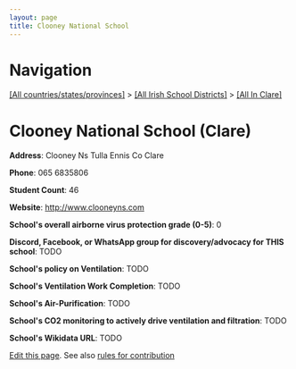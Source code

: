 ```yaml
---
layout: page
title: Clooney National School
---
```

# Navigation

[[All countries/states/provinces]](../../..) > [[All Irish School Districts]](../..) > [[All In Clare]](..)

# Clooney National School (Clare)

**Address**: Clooney Ns Tulla Ennis Co Clare

**Phone**: 065 6835806

**Student Count**: 46

**Website**: <http://www.clooneyns.com>

**School's overall airborne virus protection grade (0-5)**: 0

**Discord, Facebook, or WhatsApp group for discovery/advocacy for THIS school**: TODO

**School's policy on Ventilation**: TODO

**School's Ventilation Work Completion**: TODO

**School's Air-Purification**: TODO

**School's CO2 monitoring to actively drive ventilation and filtration**: TODO

**School's Wikidata URL**: TODO


[Edit this page](https://github.com/ventilate-schools/Ireland/edit/main/./Clare/Clooney_National_School.md). See also [rules for contribution](../../../contribution-rules/)